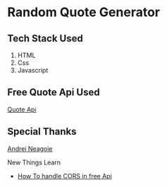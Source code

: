 # Random Quote Generator

## Tech Stack Used

1. HTML
2. Css
3. Javascript

## Free Quote Api Used

[Quote Api](http://api.forismatic.com/api/1.0/?method=getQuote&lang=en&format=json)

## Special Thanks

[Andrei Neagoie](https://twitter.com/andreineagoie?lang=en)

New Things Learn

- [How To handle CORS in free Api](https://cors-anywhere.herokuapp.com/)

